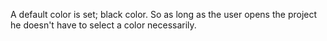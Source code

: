 A default color is set; black color. So as long as the user opens the project he doesn't have to select a color necessarily.